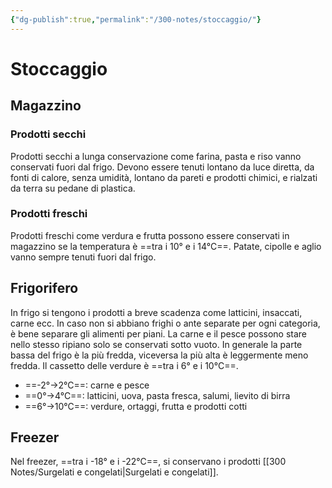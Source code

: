 ```yaml
---
{"dg-publish":true,"permalink":"/300-notes/stoccaggio/"}
---
```


# Stoccaggio
## Magazzino
### Prodotti secchi
Prodotti secchi a lunga conservazione come farina, pasta e riso vanno conservati fuori dal frigo. Devono essere tenuti lontano da luce diretta, da fonti di calore, senza umidità, lontano da pareti e prodotti chimici, e rialzati da terra su pedane di plastica.
### Prodotti freschi
Prodotti freschi come verdura e frutta possono essere conservati in magazzino se la temperatura è ==tra i 10° e i 14°C==. Patate, cipolle e aglio vanno sempre tenuti fuori dal frigo.
## Frigorifero
In frigo si tengono i prodotti a breve scadenza come latticini, insaccati, carne ecc. In caso non si abbiano frighi o ante separate per ogni categoria, è bene separare gli alimenti per piani. La carne e il pesce possono stare nello stesso ripiano solo se conservati sotto vuoto. In generale la parte bassa del frigo è la più fredda, viceversa la più alta è leggermente meno fredda. Il cassetto delle verdure è ==tra i 6° e i 10°C==.
- ==-2°→2°C==: carne e pesce
- ==0°→4°C==: latticini, uova, pasta fresca, salumi, lievito di birra
- ==6°→10°C==: verdure, ortaggi, frutta e prodotti cotti
## Freezer
Nel freezer, ==tra i -18° e i -22°C==, si conservano i prodotti [[300 Notes/Surgelati e congelati\|Surgelati e congelati]]. 